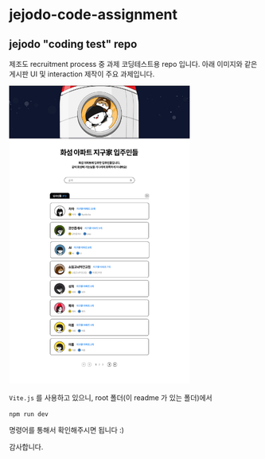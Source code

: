 # jejodo-code-assignment
## jejodo "coding test" repo

제조도 recruitment process 중 과제 코딩테스트용 repo 입니다. 아래 이미지와 같은 게시판 UI 및 interaction 제작이 주요 과제입니다.

<img src="./project.jpg" alt="image of project" height=600 /> 

`Vite.js` 를 사용하고 있으니, root 폴더(이 readme 가 있는 폴더)에서

`npm run dev` 

명령어를 통해서 확인해주시면 됩니다 :)

감사합니다.